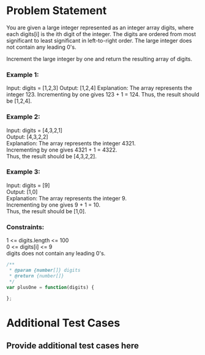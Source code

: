 # Problem Statement
You are given a large integer represented as an integer array digits, where each digits[i] is the ith digit of the integer. The digits are ordered from most significant to least significant in left-to-right order. The large integer does not contain any leading 0's.   

Increment the large integer by one and return the resulting array of digits.   

### Example 1:

Input: digits = [1,2,3]
Output: [1,2,4]
Explanation: The array represents the integer 123.
Incrementing by one gives 123 + 1 = 124.
Thus, the result should be [1,2,4].

### Example 2:

Input: digits = [4,3,2,1]   
Output: [4,3,2,2]   
Explanation: The array represents the integer 4321.   
Incrementing by one gives 4321 + 1 = 4322.   
Thus, the result should be [4,3,2,2].   

### Example 3:

Input: digits = [9]   
Output: [1,0]   
Explanation: The array represents the integer 9.   
Incrementing by one gives 9 + 1 = 10.   
Thus, the result should be [1,0].   

### Constraints:

1 <= digits.length <= 100   
0 <= digits[i] <= 9   
digits does not contain any leading 0's.   

```js
/**
 * @param {number[]} digits
 * @return {number[]}
 */
var plusOne = function(digits) {
    
};
```

# Additional Test Cases

## Provide additional test cases here

